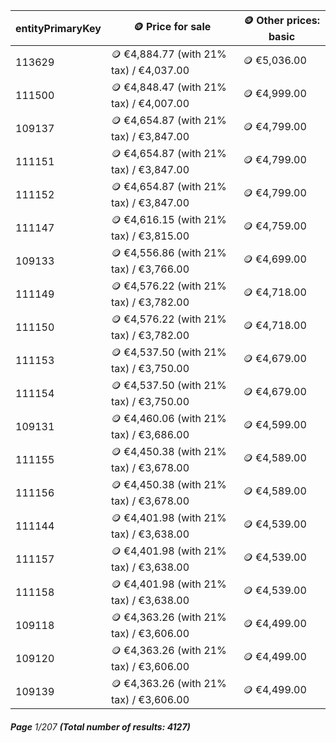 | entityPrimaryKey | 🪙 Price for sale                       | 🪙 Other prices: basic |
| ---------------- | --------------------------------------- | ---------------------- |
| 113629           | 🪙 €4,884.77 (with 21% tax) / €4,037.00 | 🪙 €5,036.00           |
| 111500           | 🪙 €4,848.47 (with 21% tax) / €4,007.00 | 🪙 €4,999.00           |
| 109137           | 🪙 €4,654.87 (with 21% tax) / €3,847.00 | 🪙 €4,799.00           |
| 111151           | 🪙 €4,654.87 (with 21% tax) / €3,847.00 | 🪙 €4,799.00           |
| 111152           | 🪙 €4,654.87 (with 21% tax) / €3,847.00 | 🪙 €4,799.00           |
| 111147           | 🪙 €4,616.15 (with 21% tax) / €3,815.00 | 🪙 €4,759.00           |
| 109133           | 🪙 €4,556.86 (with 21% tax) / €3,766.00 | 🪙 €4,699.00           |
| 111149           | 🪙 €4,576.22 (with 21% tax) / €3,782.00 | 🪙 €4,718.00           |
| 111150           | 🪙 €4,576.22 (with 21% tax) / €3,782.00 | 🪙 €4,718.00           |
| 111153           | 🪙 €4,537.50 (with 21% tax) / €3,750.00 | 🪙 €4,679.00           |
| 111154           | 🪙 €4,537.50 (with 21% tax) / €3,750.00 | 🪙 €4,679.00           |
| 109131           | 🪙 €4,460.06 (with 21% tax) / €3,686.00 | 🪙 €4,599.00           |
| 111155           | 🪙 €4,450.38 (with 21% tax) / €3,678.00 | 🪙 €4,589.00           |
| 111156           | 🪙 €4,450.38 (with 21% tax) / €3,678.00 | 🪙 €4,589.00           |
| 111144           | 🪙 €4,401.98 (with 21% tax) / €3,638.00 | 🪙 €4,539.00           |
| 111157           | 🪙 €4,401.98 (with 21% tax) / €3,638.00 | 🪙 €4,539.00           |
| 111158           | 🪙 €4,401.98 (with 21% tax) / €3,638.00 | 🪙 €4,539.00           |
| 109118           | 🪙 €4,363.26 (with 21% tax) / €3,606.00 | 🪙 €4,499.00           |
| 109120           | 🪙 €4,363.26 (with 21% tax) / €3,606.00 | 🪙 €4,499.00           |
| 109139           | 🪙 €4,363.26 (with 21% tax) / €3,606.00 | 🪙 €4,499.00           |

###### **Page** 1/207 **(Total number of results: 4127)**
